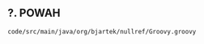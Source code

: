 ## ?. POWAH

<pre><code class="groovy">code/src/main/java/org/bjartek/nullref/Groovy.groovy</code></groovy>

